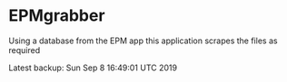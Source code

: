 # EPMgrabber
Using a database from the EPM app this application scrapes the files as required


Latest backup: Sun Sep 8 16:49:01 UTC 2019
